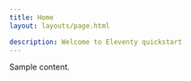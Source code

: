 ```yaml
---
title: Home
layout: layouts/page.html

description: Welcome to Eleventy quickstart
---
```


Sample content.
